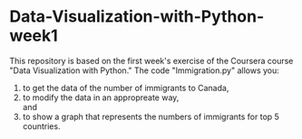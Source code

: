 # Data-Visualization-with-Python-week1
This repository is based on the first week's exercise of the Coursera course "Data Visualization with Python." The code "Immigration.py" allows you:  
<ol>
  <li>to get the data of the number of immigrants to Canada,</li>
  <li>to modify the data in an appropreate way,</li>
and  
<li>to show a graph that represents the numbers of immigrants for top 5 countries.</li> 
</ol>

